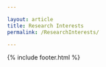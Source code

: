 ```yaml
---

layout: article
title: Research Interests
permalink: /ResearchInterests/

---
```












{% include footer.html %}
